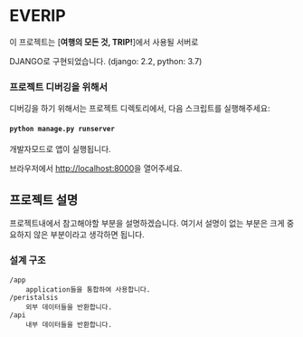 # EVERIP

이 프로젝트는 [**여행의 모든 것, TRIP!**]에서 사용될 서버로

DJANGO로 구현되었습니다. (django: 2.2, python: 3.7)

### 프로젝트 디버깅을 위해서

디버깅을 하기 위해서는 프로젝트 디렉토리에서, 다음 스크립트를 실행해주세요:

#### `python manage.py runserver`

개발자모드로 앱이 실행됩니다.

브라우저에서 [http://localhost:8000](http://localhost:8000)을 열어주세요.

## 프로젝트 설명

프로젝트내에서 참고해야할 부분을 설명하겠습니다. 여기서 설명이 없는 부분은 크게 중요하지 않은 부분이라고 생각하면 됩니다.

### 설계 구조

    /app
        application들을 통합하여 사용합니다.
    /peristalsis
        외부 데이터들을 반환합니다.
    /api
        내부 데이터들을 반환합니다.